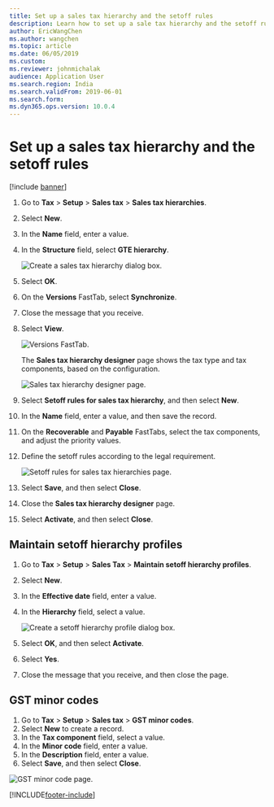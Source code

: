 ```yaml
---
title: Set up a sales tax hierarchy and the setoff rules
description: Learn how to set up a sale tax hierarchy and the setoff rules, including a step-by-step process for maintaining setoff hierarchy profiles.
author: EricWangChen
ms.author: wangchen
ms.topic: article
ms.date: 06/05/2019
ms.custom:
ms.reviewer: johnmichalak
audience: Application User
ms.search.region: India
ms.search.validFrom: 2019-06-01
ms.search.form: 
ms.dyn365.ops.version: 10.0.4
---
```


# Set up a sales tax hierarchy and the setoff rules

[!include [banner](../../includes/banner.md)]

1. Go to **Tax** \> **Setup** \> **Sales tax** \> **Sales tax hierarchies**.
2. Select **New**.
3. In the **Name** field, enter a value.
4. In the **Structure** field, select **GTE hierarchy**.

    ![Create a sales tax hierarchy dialog box.](../media/Annotation-2019-05-15-145825.png)

5. Select **OK**.
6. On the **Versions** FastTab, select **Synchronize**.
7. Close the message that you receive.
8. Select **View**.

    ![Versions FastTab.](../media/Annotation-2019-05-15-150106.png)

    The **Sales tax hierarchy designer** page shows the tax type and tax components, based on the configuration.

    ![Sales tax hierarchy designer page.](../media/Annotation-2019-05-15-150259.png)

9. Select **Setoff rules for sales tax hierarchy**, and then select **New**.
10. In the **Name** field, enter a value, and then save the record.
11. On the **Recoverable** and **Payable** FastTabs, select the tax components, and adjust the priority values.
12. Define the setoff rules according to the legal requirement.

    ![Setoff rules for sales tax hierarchies page.](../media/Annotation-2019-05-15-150432.png)

13. Select **Save**, and then select **Close**.
14. Close the **Sales tax hierarchy designer** page.
15. Select **Activate**, and then select **Close**.

## Maintain setoff hierarchy profiles

1. Go to **Tax** \> **Setup** \> **Sales Tax** \> **Maintain setoff hierarchy profiles**.
2. Select **New**.
3. In the **Effective date** field, enter a value.
4. In the **Hierarchy** field, select a value.

    ![Create a setoff hierarchy profile dialog box.](../media/Annotation-2019-05-15-150613.png)

5. Select **OK**, and then select **Activate**.
6. Select **Yes**.
7. Close the message that you receive, and then close the page.

## GST minor codes

1. Go to **Tax** \> **Setup** \> **Sales tax** \> **GST minor codes**.
2. Select **New** to create a record.
3. In the **Tax component** field, select a value.
4. In the **Minor code** field, enter a value.
5. In the **Description** field, enter a value.
6. Select **Save**, and then select **Close**.

![GST minor code page.](../media/Annotation-2019-05-15-151254.png)


[!INCLUDE[footer-include](../../../includes/footer-banner.md)]
